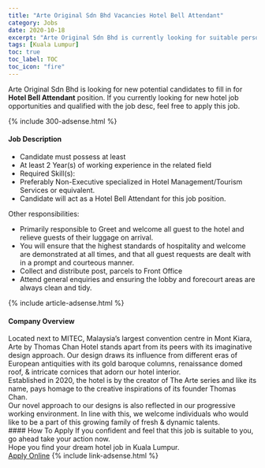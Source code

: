 ```yaml
---
title: "Arte Original Sdn Bhd Vacancies Hotel Bell Attendant" 
category: Jobs 
date: 2020-10-18 
excerpt: "Arte Original Sdn Bhd is currently looking for suitable person to fill in the Hotel Bell Attendant which positioned at Kuala Lumpur" 
tags: [Kuala Lumpur] 
toc: true 
toc_label: TOC 
toc_icon: "fire" 
--- 
```


<p>Arte Original Sdn Bhd is looking for new potential candidates to fill in for <b>Hotel Bell Attendant</b> position. If you currently looking for new hotel job opportunities and qualified with the job desc, feel free to apply this job.
</p>{% include 300-adsense.html %} 
<div><div><h4>Job Description</h4></div><div><div><span><div><ul><li>Candidate must possess at least</li><li>At least 2 Year(s) of working experience in the related field</li><li>Required Skill(s):</li><li>Preferably Non-Executive specialized in Hotel Management/Tourism Services or equivalent.</li><li>Candidate will act as a Hotel Bell Attendant for this job position.</li></ul><div>Other responsibilities:</div><ul><li>Primarily responsible to Greet and welcome all guest to the hotel and relieve guests of their luggage on arrival.</li><li>You will ensure that the highest standards of hospitality and welcome are demonstrated at all times, and that all guest requests are dealt with in a prompt and courteous manner.</li><li>Collect and distribute post, parcels to Front Office</li><li>Attend general enquiries and ensuring the lobby and forecourt areas are always clean and tidy.</li></ul></div></span></div></div></div> 
{% include article-adsense.html %} 
<div><div><h4>Company Overview</h4></div><div><div><span><div><div>Located next to MITEC, Malaysia&#8217;s largest convention centre in Mont Kiara, Arte by Thomas Chan Hotel stands apart from its peers with its imaginative design approach. Our design draws its influence from different eras of European antiquities with its gold baroque columns, renaissance domed roof, &amp; intricate cornices that adorn our hotel interior.</div>
<div>Established in 2020, the hotel is by the creator of The Arte series and like its name, pays homage to the creative inspirations of its founder Thomas Chan.</div>
<div>Our novel approach to our designs is also reflected in our progressive working environment. In line with this, we welcome individuals who would like to be a part of this growing family of fresh &amp; dynamic talents.</div></div></span></div></div></div> 
#### How To Apply 
If you confident and feel that this job is suitable to you, go ahead take your action now. <br/> 
Hope you find your dream hotel job in Kuala Lumpur. <br/> 
<a href="https://www.jobstreet.com.my/en/job/hotel-bell-attendant-4401239?jobId=jobstreet-my-job-4401239" class="btn btn--info" target="_blank" rel="nofollow noopenner">Apply Online</a> 
{% include link-adsense.html %} 